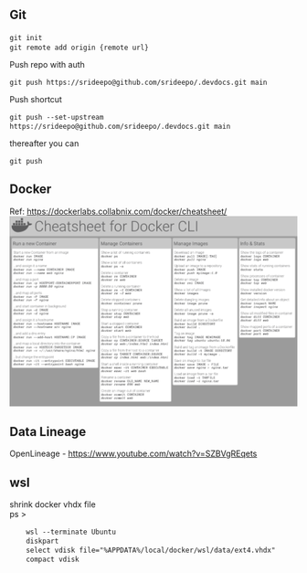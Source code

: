 
## Git
`git init`  
`git remote add origin {remote url}`  

Push repo with auth
```  
git push https://srideepo@github.com/srideepo/.devdocs.git main
```

Push shortcut  
```
git push --set-upstream https://srideepo@github.com/srideepo/.devdocs.git main
```
thereafter you can  
```
git push
```

## Docker
Ref: https://dockerlabs.collabnix.com/docker/cheatsheet/
![image](media/dockercheatsheet8.png)

## Data Lineage
OpenLineage - https://www.youtube.com/watch?v=SZBVgREqets 

## wsl
shrink docker vhdx file  
ps >
```   
    wsl --terminate Ubuntu
    diskpart
    select vdisk file="%APPDATA%/local/docker/wsl/data/ext4.vhdx"
    compact vdisk
```